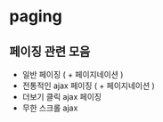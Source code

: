 # paging
## 페이징 관련 모음

- 일반 페이징 ( + 페이지네이션 )
- 전통적인 ajax 페이징 ( + 페이지네이션 )
- 더보기 클릭 ajax 페이징
- 무한 스크롤 ajax 
